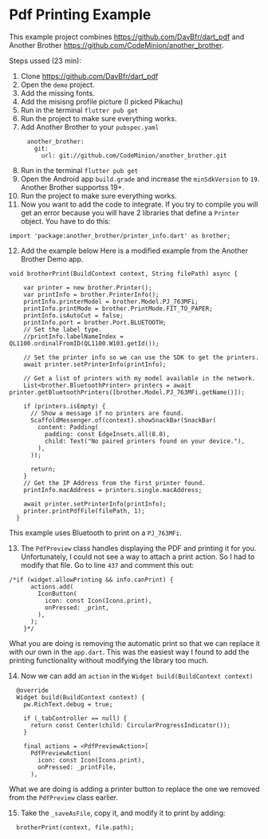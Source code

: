 # Pdf Printing Example

This example project combines https://github.com/DavBfr/dart_pdf and Another Brother https://github.com/CodeMinion/another_brother.

Steps ussed (23 min):

1. Clone https://github.com/DavBfr/dart_pdf
2. Open the `demo` project.
3. Add the missing fonts. 
4. Add the misisng profile picture (I picked Pikachu)
5. Run in the terminal `flutter pub get`
6. Run the project to make sure everything works.
7. Add Another Brother to your `pubspec.yaml`

```
     another_brother:
       git:
         url: git://github.com/CodeMinion/another_brother.git
```
8. Run in the terminal `flutter pub get`
9. Open the Android app `build.grade` and increase the `minSdkVersion` to `19`. Another Brother supportss 19+. 
10. Run the project to make sure everything works.
11. Now you want to add the code to integrate. If you try to compile you will get an error because you will have 2 libraries that define a `Printer` object. You have to do this:
```
import 'package:another_brother/printer_info.dart' as brother;
```
12. Add the example below Here is a modified example from the Another Brother Demo app.

```
void brotherPrint(BuildContext context, String filePath) async {

    var printer = new brother.Printer();
    var printInfo = brother.PrinterInfo();
    printInfo.printerModel = brother.Model.PJ_763MFi;
    printInfo.printMode = brother.PrintMode.FIT_TO_PAPER;
    printInfo.isAutoCut = false;
    printInfo.port = brother.Port.BLUETOOTH;
    // Set the label type.
    //printInfo.labelNameIndex = QL1100.ordinalFromID(QL1100.W103.getId());

    // Set the printer info so we can use the SDK to get the printers.
    await printer.setPrinterInfo(printInfo);

    // Get a list of printers with my model available in the network.
    List<brother.BluetoothPrinter> printers = await printer.getBluetoothPrinters([brother.Model.PJ_763MFi.getName()]);

    if (printers.isEmpty) {
      // Show a message if no printers are found.
      ScaffoldMessenger.of(context).showSnackBar(SnackBar(
        content: Padding(
          padding: const EdgeInsets.all(8.0),
          child: Text("No paired printers found on your device."),
        ),
      ));

      return;
    }
    // Get the IP Address from the first printer found.
    printInfo.macAddress = printers.single.macAddress;

    await printer.setPrinterInfo(printInfo);
    printer.printPdfFile(filePath, 1);
  }
```
This example uses Bluetooth to print on a `PJ_763MFi`.

13. The `PdfPreview` class handles displaying the PDF and printing it for you. Unfortunately, I could not see a way to attach a print action. So I had to modify that file. Go to line `437` and comment this out:
```
/*if (widget.allowPrinting && info.canPrint) {
      actions.add(
        IconButton(
          icon: const Icon(Icons.print),
          onPressed: _print,
        ),
      );
    }*/
```
What you are doing is removing the automatic print so that we can replace it with our own in the `app.dart`. This was the easiest way I found to add the printing functionality without modifying the library too much.

14. Now we can add an `action` in the `Widget build(BuildContext context)`
```
  @override
  Widget build(BuildContext context) {
    pw.RichText.debug = true;

    if (_tabController == null) {
      return const Center(child: CircularProgressIndicator());
    }

    final actions = <PdfPreviewAction>[
      PdfPreviewAction(
        icon: const Icon(Icons.print),
        onPressed: _printFile,
      ),
```
What we are doing is adding a printer button to replace the one we removed from the `PdfPreview` class earlier. 

15. Take the `_saveAsFile`, copy it, and modify it to print by adding: 

```
  brotherPrint(context, file.path);
```
  



